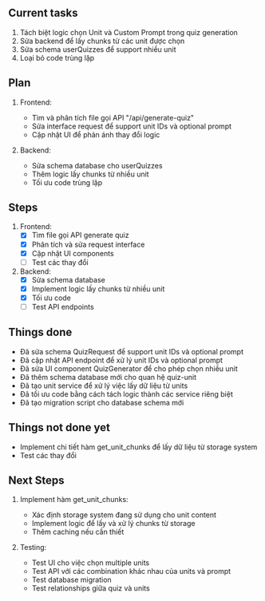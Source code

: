 ## Current tasks
1. Tách biệt logic chọn Unit và Custom Prompt trong quiz generation
2. Sửa backend để lấy chunks từ các unit được chọn
3. Sửa schema userQuizzes để support nhiều unit
4. Loại bỏ code trùng lặp

## Plan
1. Frontend:
   - Tìm và phân tích file gọi API "/api/generate-quiz"
   - Sửa interface request để support unit IDs và optional prompt
   - Cập nhật UI để phản ánh thay đổi logic

2. Backend:
   - Sửa schema database cho userQuizzes
   - Thêm logic lấy chunks từ nhiều unit
   - Tối ưu code trùng lặp

## Steps
1. Frontend:
   - [x] Tìm file gọi API generate quiz
   - [x] Phân tích và sửa request interface
   - [x] Cập nhật UI components
   - [ ] Test các thay đổi

2. Backend:
   - [x] Sửa schema database
   - [x] Implement logic lấy chunks từ nhiều unit
   - [x] Tối ưu code
   - [ ] Test API endpoints

## Things done
- Đã sửa schema QuizRequest để support unit IDs và optional prompt
- Đã cập nhật API endpoint để xử lý unit IDs và optional prompt
- Đã sửa UI component QuizGenerator để cho phép chọn nhiều unit
- Đã thêm schema database mới cho quan hệ quiz-unit
- Đã tạo unit service để xử lý việc lấy dữ liệu từ units
- Đã tối ưu code bằng cách tách logic thành các service riêng biệt
- Đã tạo migration script cho database schema mới

## Things not done yet
- Implement chi tiết hàm get_unit_chunks để lấy dữ liệu từ storage system
- Test các thay đổi

## Next Steps
1. Implement hàm get_unit_chunks:
   - Xác định storage system đang sử dụng cho unit content
   - Implement logic để lấy và xử lý chunks từ storage
   - Thêm caching nếu cần thiết

2. Testing:
   - Test UI cho việc chọn multiple units
   - Test API với các combination khác nhau của units và prompt
   - Test database migration
   - Test relationships giữa quiz và units 